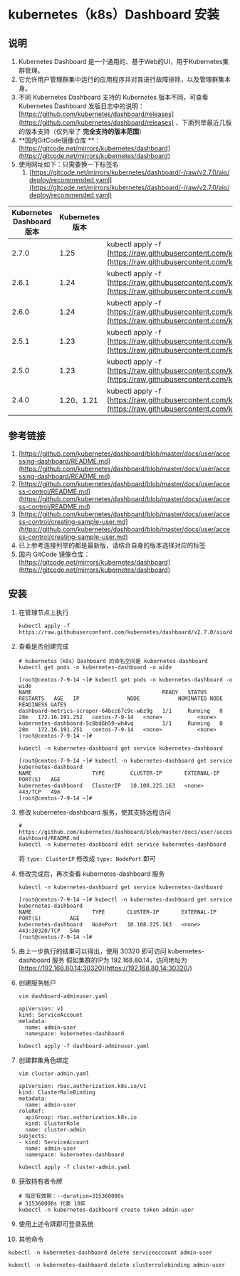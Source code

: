 # kubernetes（k8s）Dashboard 安装

## 说明

1. Kubernetes Dashboard 是一个通用的、基于Web的UI，用于Kubernetes集群管理。
2. 它允许用户管理群集中运行的应用程序并对其进行故障排除，以及管理群集本身。
3. 不同 Kubernetes Dashboard 支持的 Kubernetes 版本不同，可查看 Kubernetes Dashboard
   发版日志中的说明：[https://github.com/kubernetes/dashboard/releases](https://github.com/kubernetes/dashboard/releases)
   ，下面列举最近几版的版本支持（仅列举了 **完全支持的版本范围**）
4. **国内GitCode镜像仓库
   **：[https://gitcode.net/mirrors/kubernetes/dashboard](https://gitcode.net/mirrors/kubernetes/dashboard)
5. 使用网址如下：只需要换一下标签名
    1. [https://gitcode.net/mirrors/kubernetes/dashboard/-/raw/v2.7.0/aio/deploy/recommended.yaml](https://gitcode.net/mirrors/kubernetes/dashboard/-/raw/v2.7.0/aio/deploy/recommended.yaml)

| Kubernetes Dashboard 版本 | Kubernetes 版本 | 执行命令                                                                                                                                                                                                    |
|-------------------------|---------------|---------------------------------------------------------------------------------------------------------------------------------------------------------------------------------------------------------|
| 2.7.0                   | 1.25          | kubectl apply -f [https://raw.githubusercontent.com/kubernetes/dashboard/v2.7.0/aio/deploy/recommended.yaml](https://raw.githubusercontent.com/kubernetes/dashboard/v2.7.0/aio/deploy/recommended.yaml) |
| 2.6.1                   | 1.24          | kubectl apply -f [https://raw.githubusercontent.com/kubernetes/dashboard/v2.6.1/aio/deploy/recommended.yaml](https://raw.githubusercontent.com/kubernetes/dashboard/v2.6.1/aio/deploy/recommended.yaml) |
| 2.6.0                   | 1.24          | kubectl apply -f [https://raw.githubusercontent.com/kubernetes/dashboard/v2.6.0/aio/deploy/recommended.yaml](https://raw.githubusercontent.com/kubernetes/dashboard/v2.6.0/aio/deploy/recommended.yaml) |
| 2.5.1                   | 1.23          | kubectl apply -f [https://raw.githubusercontent.com/kubernetes/dashboard/v2.5.1/aio/deploy/recommended.yaml](https://raw.githubusercontent.com/kubernetes/dashboard/v2.5.1/aio/deploy/recommended.yaml) |
| 2.5.0                   | 1.23          | kubectl apply -f [https://raw.githubusercontent.com/kubernetes/dashboard/v2.5.0/aio/deploy/recommended.yaml](https://raw.githubusercontent.com/kubernetes/dashboard/v2.5.0/aio/deploy/recommended.yaml) |
| 2.4.0                   | 1.20、1.21     | kubectl apply -f [https://raw.githubusercontent.com/kubernetes/dashboard/v2.4.0/aio/deploy/recommended.yaml](https://raw.githubusercontent.com/kubernetes/dashboard/v2.4.0/aio/deploy/recommended.yaml) |

## 参考链接

1. [https://github.com/kubernetes/dashboard/blob/master/docs/user/accessing-dashboard/README.md](https://github.com/kubernetes/dashboard/blob/master/docs/user/accessing-dashboard/README.md)
2. [https://github.com/kubernetes/dashboard/blob/master/docs/user/access-control/README.md](https://github.com/kubernetes/dashboard/blob/master/docs/user/access-control/README.md)
3. [https://github.com/kubernetes/dashboard/blob/master/docs/user/access-control/creating-sample-user.md](https://github.com/kubernetes/dashboard/blob/master/docs/user/access-control/creating-sample-user.md)
4. 已上参考连接列举的都是最新版，请结合自身的版本选择对应的标签
5. 国内 GitCode
   镜像仓库：[https://gitcode.net/mirrors/kubernetes/dashboard](https://gitcode.net/mirrors/kubernetes/dashboard)

## 安装

1. 在管理节点上执行

   ```shell
   kubectl apply -f https://raw.githubusercontent.com/kubernetes/dashboard/v2.7.0/aio/deploy/recommended.yaml
   ```

2. 查看是否创建完成

   ```shell
   # kubernetes（k8s）Dashboard 的命名空间是 kubernetes-dashboard
   kubectl get pods -n kubernetes-dashboard -o wide
   ```

   ```shell
   [root@centos-7-9-14 ~]# kubectl get pods -n kubernetes-dashboard -o wide
   NAME                                         READY   STATUS    RESTARTS   AGE   IP               NODE            NOMINATED NODE   READINESS GATES
   dashboard-metrics-scraper-64bcc67c9c-w6z9g   1/1     Running   0          28m   172.16.191.252   centos-7-9-14   <none>           <none>
   kubernetes-dashboard-5c8bd6b59-wh4vq         1/1     Running   0          28m   172.16.191.251   centos-7-9-14   <none>           <none>
   [root@centos-7-9-14 ~]# 
   ```

   ```shell
   kubectl -n kubernetes-dashboard get service kubernetes-dashboard
   ```

   ```shell
   [root@centos-7-9-14 ~]# kubectl -n kubernetes-dashboard get service kubernetes-dashboard
   NAME                   TYPE        CLUSTER-IP       EXTERNAL-IP   PORT(S)   AGE
   kubernetes-dashboard   ClusterIP   10.108.225.163   <none>        443/TCP   49m
   [root@centos-7-9-14 ~]#
   ```

3. 修改 kubernetes-dashboard 服务，使其支持远程访问

   ```shell
   # https://github.com/kubernetes/dashboard/blob/master/docs/user/accessing-dashboard/README.md
   kubectl -n kubernetes-dashboard edit service kubernetes-dashboard
   ```

   将 `type: ClusterIP` 修改成 `type: NodePort` 即可

4. 修改完成后，再次查看 kubernetes-dashboard 服务

   ```shell
   kubectl -n kubernetes-dashboard get service kubernetes-dashboard
   ```

   ```shell
   [root@centos-7-9-14 ~]# kubectl -n kubernetes-dashboard get service kubernetes-dashboard
   NAME                   TYPE       CLUSTER-IP       EXTERNAL-IP   PORT(S)         AGE
   kubernetes-dashboard   NodePort   10.108.225.163   <none>        443:30320/TCP   54m
   [root@centos-7-9-14 ~]#
   ```

5. 由上一步执行的结果可以得出，使用 30320 即可访问 kubernetes-dashboard 服务
   假如集群的IP为 192.168.80.14，访问地址为 [https://192.168.80.14:30320](https://192.168.80.14:30320/)
6. 创建服务帐户

   ```shell
   vim dashboard-adminuser.yaml
   ```

   ```shell
   apiVersion: v1
   kind: ServiceAccount
   metadata:
     name: admin-user
     namespace: kubernetes-dashboard
   ```

   ```shell
   kubectl apply -f dashboard-adminuser.yaml
   ```

7. 创建群集角色绑定

   ```shell
   vim cluster-admin.yaml
   ```

   ```shell
   apiVersion: rbac.authorization.k8s.io/v1
   kind: ClusterRoleBinding
   metadata:
     name: admin-user
   roleRef:
     apiGroup: rbac.authorization.k8s.io
     kind: ClusterRole
     name: cluster-admin
   subjects:
   - kind: ServiceAccount
     name: admin-user
     namespace: kubernetes-dashboard
   ```

   ```shell
   kubectl apply -f cluster-admin.yaml
   ```

8. 获取持有者令牌

   ```shell
   # 指定有效期：--duration=315360000s
   # 315360000s 代表 10年
   kubectl -n kubernetes-dashboard create token admin-user
   ```

9. 使用上述令牌即可登录系统
10. 其他命令

```shell
kubectl -n kubernetes-dashboard delete serviceaccount admin-user
```

```shell
kubectl -n kubernetes-dashboard delete clusterrolebinding admin-user
```

